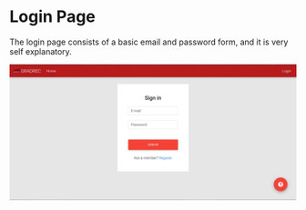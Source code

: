 # Login Page
The login page consists of a basic email and password form, and it is very self explanatory. 

![alt text](login.JPG "Sign in Page 1")


[Sign-in]: login.JPG "Sign in Page"
